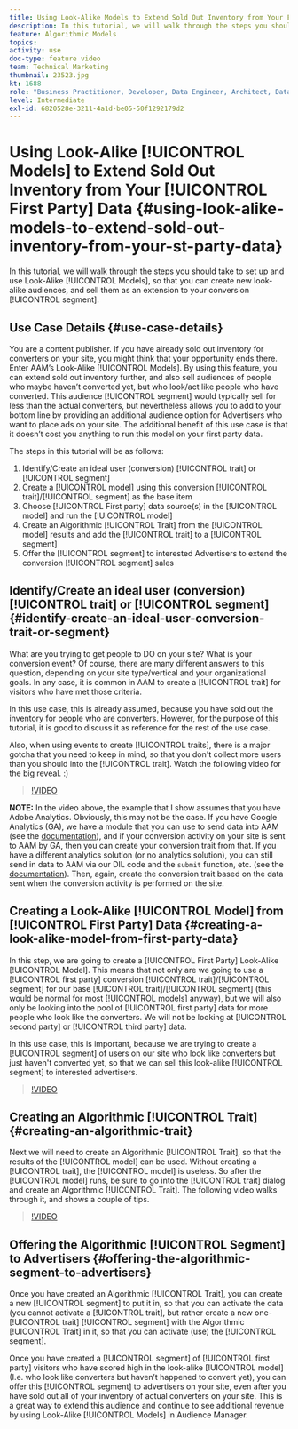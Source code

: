 ```yaml
---
title: Using Look-Alike Models to Extend Sold Out Inventory from Your First Party Data
description: In this tutorial, we will walk through the steps you should take to set up and use Look-Alike Models, so that you can create new look-alike audiences, and sell them as an extension to your conversion segment.
feature: Algorithmic Models
topics: 
activity: use
doc-type: feature video
team: Technical Marketing
thumbnail: 23523.jpg
kt: 1688
role: "Business Practitioner, Developer, Data Engineer, Architect, Data Architect, Administrator, Leader"
level: Intermediate
exl-id: 6820528e-3211-4a1d-be05-50f1292179d2
---
```

# Using Look-Alike [!UICONTROL Models] to Extend Sold Out Inventory from Your [!UICONTROL First Party] Data {#using-look-alike-models-to-extend-sold-out-inventory-from-your-st-party-data}

In this tutorial, we will walk through the steps you should take to set up and use Look-Alike [!UICONTROL Models], so that you can create new look-alike audiences, and sell them as an extension to your conversion [!UICONTROL segment].

## Use Case Details {#use-case-details}

You are a content publisher. If you have already sold out inventory for converters on your site, you might think that your opportunity ends there. Enter AAM’s Look-Alike [!UICONTROL Models]. By using this feature, you can extend sold out inventory further, and also sell audiences of people who maybe haven’t converted yet, but who look/act like people who have converted. This audience [!UICONTROL segment] would typically sell for less than the actual converters, but nevertheless allows you to add to your bottom line by providing an additional audience option for Advertisers who want to place ads on your site. The additional benefit of this use case is that it doesn’t cost you anything to run this model on your first party data.

The steps in this tutorial will be as follows:

1. Identify/Create an ideal user (conversion) [!UICONTROL trait] or [!UICONTROL segment]
1. Create a [!UICONTROL model] using this conversion [!UICONTROL trait]/[!UICONTROL segment] as the base item
1. Choose [!UICONTROL First party] data source(s) in the [!UICONTROL model] and run the [!UICONTROL model]
1. Create an Algorithmic [!UICONTROL Trait] from the [!UICONTROL model] results and add the [!UICONTROL trait] to a [!UICONTROL segment]
1. Offer the [!UICONTROL segment] to interested Advertisers to extend the conversion [!UICONTROL segment] sales

## Identify/Create an ideal user (conversion) [!UICONTROL trait] or [!UICONTROL segment] {#identify-create-an-ideal-user-conversion-trait-or-segment}

What are you trying to get people to DO on your site? What is your conversion event? Of course, there are many different answers to this question, depending on your site type/vertical and your organizational goals. In any case, it is common in AAM to create a [!UICONTROL trait] for visitors who have met those criteria.

In this use case, this is already assumed, because you have sold out the inventory for people who are converters. However, for the purpose of this tutorial, it is good to discuss it as reference for the rest of the use case.

Also, when using events to create [!UICONTROL traits], there is a major gotcha that you need to keep in mind, so that you don't collect more users than you should into the [!UICONTROL trait]. Watch the following video for the big reveal. :)

>[!VIDEO](https://video.tv.adobe.com/v/23431/?quality=12)

**NOTE:** In the video above, the example that I show assumes that you have Adobe Analytics. Obviously, this may not be the case. If you have Google Analytics (GA), we have a module that you can use to send data into AAM (see the [documentation](https://marketing.adobe.com/resources/help/en_US/aam/dil-google-universal-analytics.html)), and if your conversion activity on your site is sent to AAM by GA, then you can create your conversion trait from that. If you have a different analytics solution (or no analytics solution), you can still send in data to AAM via our DIL code and the `submit` function, etc. (see the [documentation](https://marketing.adobe.com/resources/help/en_US/aam/c_dil.html)). Then, again, create the conversion trait based on the data sent when the conversion activity is performed on the site.

## Creating a Look-Alike [!UICONTROL Model] from [!UICONTROL First Party] Data {#creating-a-look-alike-model-from-first-party-data}

In this step, we are going to create a [!UICONTROL First Party] Look-Alike [!UICONTROL Model]. This means that not only are we going to use a [!UICONTROL first party] conversion [!UICONTROL trait]/[!UICONTROL segment] for our base [!UICONTROL trait]/[!UICONTROL segment] (this would be normal for most [!UICONTROL models] anyway), but we will also only be looking into the pool of [!UICONTROL first party] data for more people who look like the converters. We will not be looking at [!UICONTROL second party] or [!UICONTROL third party] data.

In this use case, this is important, because we are trying to create a [!UICONTROL segment] of users on our site who look like converters but just haven't converted yet, so that we can sell this look-alike [!UICONTROL segment] to interested advertisers.

>[!VIDEO](https://video.tv.adobe.com/v/23504/?quality-12)

## Creating an Algorithmic [!UICONTROL Trait] {#creating-an-algorithmic-trait}

Next we will need to create an Algorithmic [!UICONTROL Trait], so that the results of the [!UICONTROL model] can be used. Without creating a [!UICONTROL trait], the [!UICONTROL model] is useless. So after the [!UICONTROL model] runs, be sure to go into the [!UICONTROL trait] dialog and create an Algorithmic [!UICONTROL Trait]. The following video walks through it, and shows a couple of tips.

>[!VIDEO](https://video.tv.adobe.com/v/23523/?quality=12)

## Offering the Algorithmic [!UICONTROL Segment] to Advertisers {#offering-the-algorithmic-segment-to-advertisers}

Once you have created an Algorithmic [!UICONTROL Trait], you can create a new [!UICONTROL segment] to put it in, so that you can activate the data (you cannot activate a [!UICONTROL trait], but rather create a new one-[!UICONTROL trait] [!UICONTROL segment] with the Algorithmic [!UICONTROL Trait] in it, so that you can activate (use) the [!UICONTROL segment].

Once you have created a [!UICONTROL segment] of [!UICONTROL first party] visitors who have scored high in the look-alike [!UICONTROL model] (I.e. who look like converters but haven’t happened to convert yet), you can offer this [!UICONTROL segment] to advertisers on your site, even after you have sold out all of your inventory of actual converters on your site. This is a great way to extend this audience and continue to see additional revenue by using Look-Alike [!UICONTROL Models] in Audience Manager.

